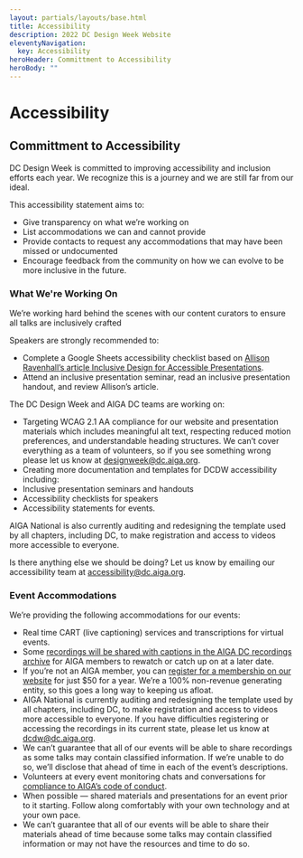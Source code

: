 ```yaml
---
layout: partials/layouts/base.html
title: Accessibility
description: 2022 DC Design Week Website
eleventyNavigation:
  key: Accessibility
heroHeader: Committment to Accessibility
heroBody: ""
---
```


# Accessibility 

## Committment to Accessibility

DC Design Week is committed to improving accessibility and inclusion efforts each year. We recognize this is a journey and we are still far from our ideal.

This accessibility statement aims to:

- Give transparency on what we’re working on
- List accommodations we can and cannot provide
- Provide contacts to request any accommodations that may have been missed or undocumented
- Encourage feedback from the community on how we can evolve to be more inclusive in the future.

### What We're Working On

We’re working hard behind the scenes with our content curators to ensure all talks are inclusively crafted 

Speakers are strongly recommended to:

- Complete a Google Sheets accessibility checklist based on [Allison Ravenhall’s article Inclusive Design for Accessible Presentations](https://www.smashingmagazine.com/2018/11/inclusive-design-accessible-presentations/).
- Attend an inclusive presentation seminar, read an inclusive presentation handout, and review Allison’s article.

The DC Design Week and AIGA DC teams are working on:

- Targeting WCAG 2.1 AA compliance for our website and presentation materials which includes meaningful alt text, respecting reduced motion preferences, and understandable heading structures. We can’t cover everything as a team of volunteers, so if you see something wrong please let us know at [designweek@dc.aiga.org](mailto:designweek@dc.aiga.org).
- Creating more documentation and templates for DCDW accessibility including:
- Inclusive presentation seminars and handouts
- Accessibility checklists for speakers
- Accessibility statements for events.

AIGA National is also currently auditing and redesigning the template used by all chapters, including DC, to make registration and access to videos more accessible to everyone.

Is there anything else we should be doing? Let us know by emailing our accessibility team at [accessibility@dc.aiga.org](mailto:accessibility@dc.aiga.org).

### Event Accommodations

We’re providing the following accommodations for our events:

- Real time CART (live captioning) services and transcriptions for virtual events.
- Some [recordings will be shared with captions in the AIGA DC recordings archive](https://dc.aiga.org/introducing-the-aiga-dc-event-recordings-archive/) for AIGA members to rewatch or catch up on at a later date.
- If you’re not an AIGA member, you can [register for a membership on our website](https://dc.aiga.org/membership/membership-rates/) for just $50 for a year. We’re a 100% non-revenue generating entity, so this goes
a long way to keeping us afloat.
- AIGA National is currently auditing and redesigning the template used by all chapters, including DC, to make registration and access to videos more accessible to everyone. If you have difficulties registering or accessing the recordings in its current state, please let us know at dcdw@dc.aiga.org.
- We can’t guarantee that all of our events will be able to share recordings as some talks may contain classified information. If we’re unable to do so, we’ll disclose that ahead of time in each of the event’s descriptions.
- Volunteers at every event monitoring chats and conversations for [compliance to AIGA’s code of conduct](https://dc.aiga.org/events/code-of-conduct/).
- When possible — shared materials and presentations for an event prior to it starting. Follow along comfortably with your own technology and at your own pace.
- We can’t guarantee that all of our events will be able to share their materials ahead
of time because some talks may contain classified information or may not have the
resources and time to do so.
